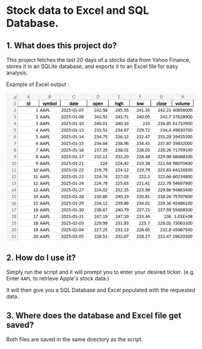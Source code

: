 # Stock data to Excel and SQL Database.

## 1. What does this project do?
This project fetches the last 20 days of a stocks data from Yahoo Finance, stores it in an SQLite database, and exports it to an Excel file for easy analysis.

Example of Excel output : 

![alt text](example.PNG)

## 2. How do I use it?
Simply run the script and it will prompt you to enter your desired ticker. (e.g. Enter `AAPL` to retrieve Apple's stock data.)

It will then give you a SQL Database and Excel populated with the requested data.

## 3. Where does the database and Excel file get saved?
Both files are saved in the same directory as the script.